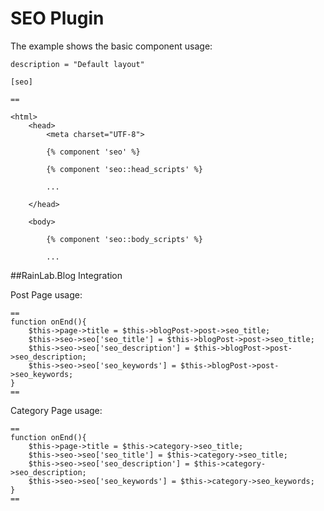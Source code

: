# SEO Plugin

The example shows the basic component usage:

	description = "Default layout"

    [seo]

	==

	<html>
    	<head>
        	<meta charset="UTF-8">        

       		{% component 'seo' %}
        	
        	{% component 'seo::head_scripts' %}

        	...

		</head>

    	<body>

	        {% component 'seo::body_scripts' %}

	        ...


##RainLab.Blog Integration

Post Page usage:

    ==
    function onEnd(){
        $this->page->title = $this->blogPost->post->seo_title;
        $this->seo->seo['seo_title'] = $this->blogPost->post->seo_title;
        $this->seo->seo['seo_description'] = $this->blogPost->post->seo_description;
        $this->seo->seo['seo_keywords'] = $this->blogPost->post->seo_keywords;
    }
    ==

Category Page usage:

    ==
    function onEnd(){
        $this->page->title = $this->category->seo_title;
        $this->seo->seo['seo_title'] = $this->category->seo_title;
        $this->seo->seo['seo_description'] = $this->category->seo_description;
        $this->seo->seo['seo_keywords'] = $this->category->seo_keywords; 
    }
    ==